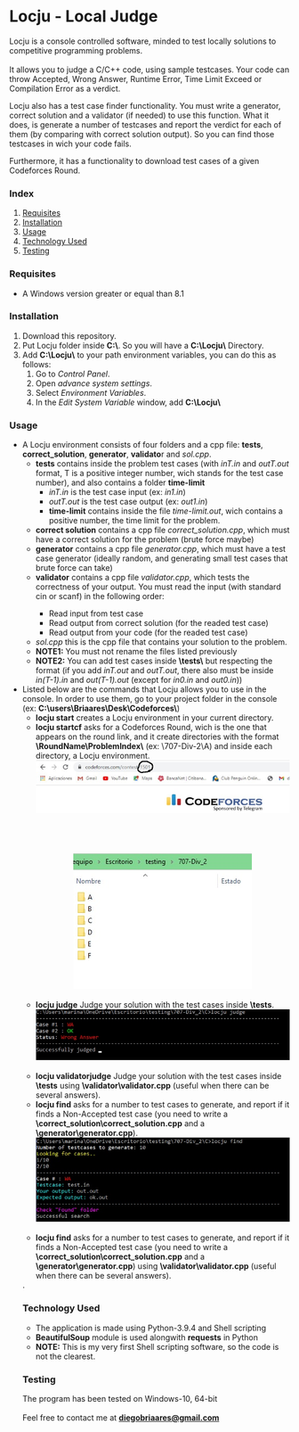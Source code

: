 <h1>Locju - Local Judge</h1>

Locju is a console controlled software, minded to test locally solutions to competitive programming problems. 
<br><br>
It allows you to judge a C/C++ code, using sample testcases. Your code can throw Accepted, Wrong Answer, Runtime Error, Time Limit Exceed or Compilation Error as a verdict. 

Locju also has a test case finder functionality. You must write a generator, correct solution and a validator (if needed) to use this function. What it does, is generate a number of testcases and report the verdict for each of them (by comparing with correct solution output). So you can find those testcases in wich your code fails. 

Furthermore, it has a functionality to download test cases of a given Codeforces Round.  

<h3>Index</h3>
<ol>
<li><a href="#requisites">Requisites</a></li>
<li><a href="#installation">Installation</a></li>
<li><a href="#usage">Usage</a></li>
<li><a href="#techused">Technology Used</a></li>
<li><a href="#testing">Testing</a></li>
</ol>

<a name="requisites"><h3>Requisites</h3></a>
<ul>
<li>A Windows version greater or equal than 8.1</li>
</ul>

<a name="installation"><h3>Installation</h3></a>
<ol>
<li>Download this repository.</li>
<li>Put Locju folder inside <b>C:\</b>. So you will have a <b>C:\Locju\</b> Directory.</li>	
<li>Add <b>C:\Locju\</b> to your path environment variables, you can do this as follows: 
    <ol>
	<li>Go to <i>Control Panel</i>.</li>
	<li>Open <i>advance system settings</i>.</li>
	    <li>Select <i>Environment Variables</i>.</li>
	    <li>In the <i>Edit System Variable</i> window, add <b>C:\Locju\</b></li>
	</ol>
</li>
</ol>

<a name="usage"><h3>Usage</h3></a>
<ul>
<li>A Locju environment consists of four folders and a cpp file: <b>tests</b>, <b>correct_solution</b>, <b>generator</b>, <b>validato</b>r and <i>sol.cpp</i>.
	<ul>
		<li><b>tests</b> contains inside the problem test cases (with <i>inT.in</i> and <i>outT.out</i> format, T is a positive integer number, wich stands for the test case number), and also contains a folder <b>time-limit</b>
			<ul>
				<li><i>inT.in</i> is the test case input (ex: <i>in1.in</i>)</li>
				<li><i>outT.out</i> is the test case output (ex: <i>out1.in</i>)</li>
				<li><b>time-limit</b> contains inside the file <i>time-limit.out</i>, wich contains a positive number, the time limit for the problem.</li>
			</ul>
		<li><b>correct solution</b> contains a cpp file <i>correct_solution.cpp</i>, which must have a correct solution for the problem (brute force maybe)</li>
		<li><b>generator</b> contains a cpp file <i>generator.cpp</i>, which must have a test case generator (ideally random, and generating small test cases that brute force can take)</li>
		<li><b>validator</b> contains a cpp file <i>validator.cpp</i>, which tests the correctness of your output. You must read the input (with standard cin or scanf) in the following order:</li>
			<ul>
				<li>Read input from test case</li>
				<li>Read output from correct solution (for the readed test case)</li>
				<li>Read output from your code (for the readed test case)</li>
			</ul>
		<li><i>sol.cpp</i> this is the cpp file that contains your solution to the problem.</li>	
		<li><b>NOTE1:</b> You must not rename the files listed previously</li>	
		<li><b>NOTE2:</b> You can add test cases inside <b>\tests\</b> but respecting the format (if you add <i>inT.out</i> and <i>outT.out</i>, there also must be inside <i>in(T-1).in</i> and <i>out(T-1).out</i> (except for <i>in0.in</i> and <i>out0.in</i>)) </li>
	</ul>
</li>
<li>Listed below are the commands that Locju allows you to use in the console. In order to use them, go to your project folder in the console (ex: <b>C:\users\Briaares\Desk\Codeforces\</b>)
	<ul>
		<li><b>locju start</b> creates a Locju environment in your current directory.</li>
		<li><b>locju startcf</b> asks for a Codeforces Round, wich is the one that appears on the round link, and it create directories with the format <b>\RoundName\ProblemIndex\</b> (ex: \707-Div-2\A) and inside each directory, a Locju environment.</li>
		<center><img src="https://github.com/DiegoBriaares/Locju/blob/master/Round_number.jpg?raw=true"></center>
		<br>
		<br>
		<br>
		<br>
		<center><img src="https://github.com/DiegoBriaares/Locju/blob/master/dirs_created.jpg?raw=true"></center>
		<br>
		<li><b>locju judge</b> Judge your solution with the test cases inside <b>\tests</b>.</li>
		<center><img src="https://github.com/DiegoBriaares/Locju/blob/master/locju_judge.jpg?raw=true"></center>
		<br>
		<li><b>locju validatorjudge</b> Judge your solution with the test cases inside <b>\tests</b> using <b>\validator\validator.cpp</b> (useful when there can be several answers).</li>
		<li><b>locju find</b> asks for a number to test cases to generate, and report if it finds a Non-Accepted test case (you need to write a <b>\correct_solution\correct_solution.cpp</b> and a <b>\generator\generator.cpp</b>).</li>
		<center><img src="https://github.com/DiegoBriaares/Locju/blob/master/find_case.jpg?raw=true"></center>
		<br>
		<li><b>locju find</b> asks for a number to test cases to generate, and report if it finds a Non-Accepted test case (you need to write a <b>\correct_solution\correct_solution.cpp</b> and a <b>\generator\generator.cpp</b>) using <b>\validator\validator.cpp</b> (useful when there can be several answers).</li>
	</ul>
</li>.


<a name="techused"><h3>Technology Used</h3></a>
<ul>
<li>The application is made using Python-3.9.4 and Shell scripting</li>
<li><b>BeautifulSoup</b> module is used alongwith <b>requests</b> in Python</li>
<li><b>NOTE:</b> This is my very first Shell scripting software, so the code is not the clearest.</li>
</ul>

<a name="testing"><h3>Testing</h3></a>
The program has been tested on Windows-10, 64-bit
<br>                                                                                                                                      
Feel free to contact me at <b>diegobriaares@gmail.com</b>
